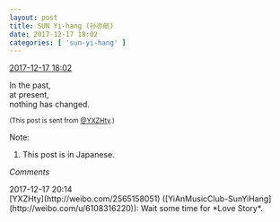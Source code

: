 ```yaml
---
layout: post
title: SUN Yi-hang (孙亦航)
date: 2017-12-17 18:02
categories: [ 'sun-yi-hang' ]
---
```


<div class="weibo-info">
  <a href="https://weibo.com/2565158051/FA5os6fLP">2017-12-17 18:02</a>
</div>

In the past,  
at present,  
nothing has changed.

<!-- more -->

<small>(This post is sent from [@YXZHty](http://weibo.com/2565158051).)</small>

Note:
1. This post is in Japanese.

*Comments*

<div class="weibo-info">2017-12-17 20:14</div>
[YXZHty](http://weibo.com/2565158051) ([YiAnMusicClub-SunYiHang](http://weibo.com/u/6108316220)): Wait some time for *Love Story*.
